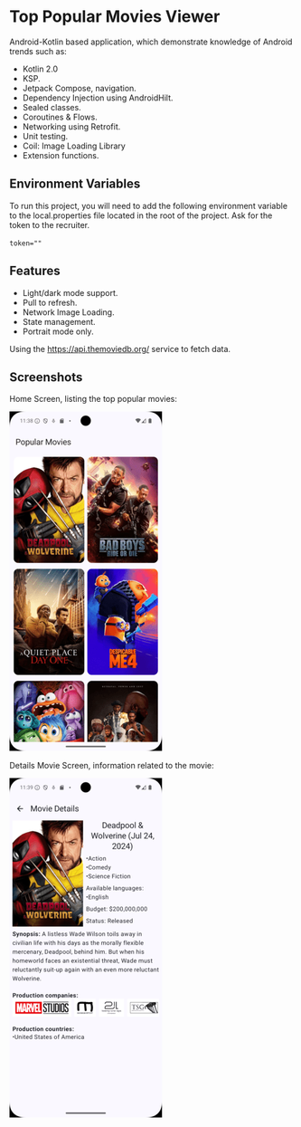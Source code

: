
# Top Popular Movies Viewer

Android-Kotlin based application, which demonstrate knowledge of Android trends such as:
- Kotlin 2.0
- KSP.
- Jetpack Compose, navigation.
- Dependency Injection using AndroidHilt.
- Sealed classes.
- Coroutines & Flows.
- Networking using Retrofit.
- Unit testing.
- Coil: Image Loading Library
- Extension functions.




## Environment Variables

To run this project, you will need to add the following environment variable to the local.properties file located in the root of the project.
Ask for the token to the recruiter.

`token=""`


## Features

- Light/dark mode support.
- Pull to refresh.
- Network Image Loading.
- State management.
- Portrait mode only.

Using the https://api.themoviedb.org/ service to fetch data.



## Screenshots
Home Screen, listing the top popular movies:

![Popular movies list](screenshots/light_home.png)

Details Movie Screen, information related to the movie:

![Details movie](screenshots/light_details.png)
